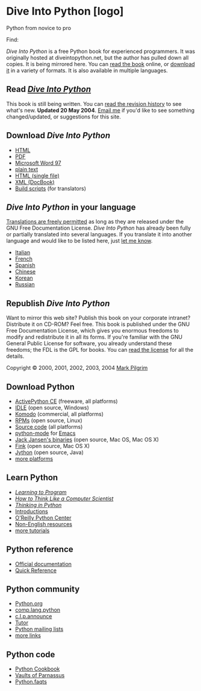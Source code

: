  

Dive Into Python [logo]
================

Python from novice to pro

Find: 



*Dive Into Python* is a free Python book for experienced programmers. It
was originally hosted at diveintopython.net, but the author has pulled
down all copies. It is being mirrored here. You can [read the
book](toc/index.html) online, or [download
it](#download "Download Dive Into Python") in a variety of formats. It
is also available in multiple languages.

Read [*Dive Into Python*](toc/index.html)
-----------------------------------------

This book is still being written. You can [read the revision
history](appendix/history.html) to see what's new. **Updated 20 May
2004**. [Email me](mailto:josh@djazzee.com) if you'd like to see
something changed/updated, or suggestions for this site.

Download *Dive Into Python*
---------------------------

-   [HTML](http://www.diveintopython.net/download/diveintopython-html-5.4.zip "Download as HTML (846 KB)")
-   [PDF](http://www.diveintopython.net/download/diveintopython-pdf-5.4.zip "Download as PDF (764 KB)")
-   [Microsoft Word
    97](http://www.diveintopython.net/download/diveintopython-word-5.4.zip "Download in Microsoft Word format (686 KB)")
-   [plain
    text](http://www.diveintopython.net/download/diveintopython-text-5.4.zip "Download as plain text (368 KB)")
-   [HTML (single
    file)](http://www.diveintopython.net/download/diveintopython-html-flat-5.4.zip "Download as single HTML file (459 KB)")
-   [XML
    (DocBook)](http://www.diveintopython.net/download/diveintopython-xml-5.4.zip "Download XML source (286 KB)")
-   [Build
    scripts](http://www.diveintopython.net/download/diveintopython-common-5.4.zip "Download build tools and auxiliary files (2917 KB)")
    (for translators)

*Dive Into Python* in your language
-----------------------------------

[Translations are freely permitted](appendix/fdl_translation.html) as
long as they are released under the GNU Free Documentation License.
*Dive Into Python* has already been fully or partially translated into
several languages. If you translate it into another language and would
like to be listed here, just [let me know](mailto:josh@djazzee.com).

-   [Italian](http://it.diveintopython.net/)
-   [French](http://diveintopython.adrahon.org/)
-   [Spanish](http://es.diveintopython.net/)
-   [Chinese](http://woodpecker.org.cn/diveintopython/)
-   [Korean](http://kr.diveintopython.net/)
-   [Russian](http://ru.diveintopython.net/)

Republish *Dive Into Python*
----------------------------

Want to mirror this web site? Publish this book on your corporate
intranet? Distribute it on CD-ROM? Feel free. This book is published
under the GNU Free Documentation License, which gives you enormous
freedoms to modify and redistribute it in all its forms. If you're
familiar with the GNU General Public License for software, you already
understand these freedoms; the FDL is the GPL for books. You can [read
the license](appendix/fdl.html) for all the details.

  

Copyright © 2000, 2001, 2002, 2003, 2004 [Mark
Pilgrim](mailto:josh@djazee.com)

  
  
  
  
  
  
  
  
  
  
  
  
  
  
  

Download Python
---------------

-   [ActivePython CE](https://www.activestate.com/activepython/)
    (freeware, all platforms)
-   [IDLE](http://www.python.org/ftp/python/) (open source, Windows)
-   [Komodo](https://www.activestate.com/komodo-ide/) (commercial,
    all platforms)
-   [RPMs](http://www.python.org/ftp/python/2.3.3/rpms/) (open source,
    Linux)
-   [Source code](https://www.python.org/downloads/source/) (all platforms)
-   [python-mode](http://www.python.org/emacs/python-mode/) for
    [Emacs](https://www.gnu.org/software/emacs/)
-   [Jack Jansen's
    binaries](http://homepages.cwi.nl/~jack/macpython/download.html)
    (open source, Mac OS, Mac OS X)
-   [Fink](http://people.ucsc.edu/~jacobkm/tkinter_osx_howto.html) (open
    source, Mac OS X)
-   [Jython](http://www.jython.org/download.html) (open source, Java)
-   [more platforms](https://www.python.org/downloads/)

Learn Python
------------

-   [*Learning to
    Program*](http://www.alan-g.me.uk/ "Python book for first-time programmers")
-   [*How to Think Like a Computer
    Scientist*](http://openbookproject.net/thinkcs/python/english2e/ "Python book for computer science majors")
-   [*Thinking in
    Python*](http://www.mindview.net/Books/TIPython "advanced book on design patterns in Python")
-   [Introductions](http://www.python.org/doc/Intros.html "Python articles for beginners and experts")
-   [O'Reilly Python
    Center](http://python.oreilly.com/ "books for sale, plus online articles")
-   [Non-English
    resources](http://wiki.python.org/moin/Languages "tutorials in over a dozen languages")
-   [more
    tutorials](http://directory.google.com/Top/Computers/Programming/Languages/Python/FAQs,_Help,_and_Tutorials/)

Python reference
----------------

-   [Official
    documentation](https://docs.python.org/2/ "official Python documentation")
-   [Quick
    Reference](http://rgruet.free.fr/ "all essential Python syntax, on one page")

Python community
----------------

-   [Python.org](https://www.python.org/ "Python language home page")
-   [comp.lang.python](https://groups.google.com/forum/#!forum/comp.lang.python "lively discussion of all things Python")
-   [c.l.p.announce](https://groups.google.com/forum/#!forum/comp.lang.python.announce "announcements of new and updated software, books, and other resources")
-   [Tutor](https://mail.python.org/mailman/listinfo/tutor "mailing list for beginners")
-   [Python mailing
    lists](https://mail.python.org/mailman/listinfo "email discussions of specific Python topics")
-   [more
    links](http://directory.google.com/Top/Computers/Programming/Languages/Python/)

Python code
-----------

-   [Python
    Cookbook](http://www.activestate.com/ASPN/Python/Cookbook/ "growing archive of annotated code samples")
-   [Vaults of
    Parnassus](http://www.vex.net/parnassus/ "central repository for 3rd party Python software")
-   [Python.faqts](http://www.faqts.com/knowledge-base/index.phtml/fid/199/ "community-maintained knowledge base")

